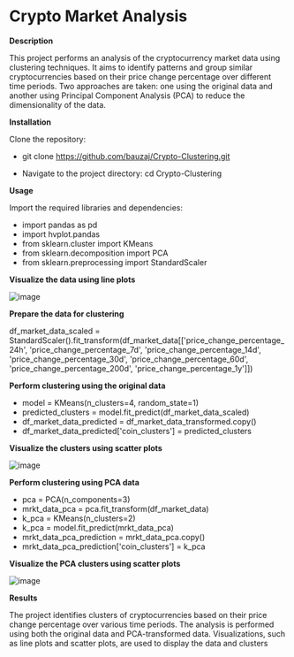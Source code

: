 
# Crypto Market Analysis

**Description**

This project performs an analysis of the cryptocurrency market data using clustering techniques. It aims to identify patterns and group similar cryptocurrencies based on their price change percentage over different time periods. Two approaches are taken: one using the original data and another using Principal Component Analysis (PCA) to reduce the dimensionality of the data.

**Installation**

Clone the repository:
  - git clone https://github.com/bauzaj/Crypto-Clustering.git

  - Navigate to the project directory: cd Crypto-Clustering

 
**Usage**

Import the required libraries and dependencies:

  - import pandas as pd
  - import hvplot.pandas
  - from sklearn.cluster import KMeans
  - from sklearn.decomposition import PCA
  - from sklearn.preprocessing import StandardScaler



**Visualize the data using line plots**

![image](https://github.com/bauzaj/Crypto-Clustering/assets/119364045/6514acc4-0fd8-4640-83d4-b5d11c3d6f59)

**Prepare the data for clustering**

df_market_data_scaled = StandardScaler().fit_transform(df_market_data[['price_change_percentage_24h', 'price_change_percentage_7d', 'price_change_percentage_14d',
                                                                       'price_change_percentage_30d', 'price_change_percentage_60d', 'price_change_percentage_200d',
                                                                       'price_change_percentage_1y']])

**Perform clustering using the original data**

  - model = KMeans(n_clusters=4, random_state=1)
  - predicted_clusters = model.fit_predict(df_market_data_scaled)
  - df_market_data_predicted = df_market_data_transformed.copy()
  - df_market_data_predicted['coin_clusters'] = predicted_clusters


**Visualize the clusters using scatter plots**

![image](https://github.com/bauzaj/Crypto-Clustering/assets/119364045/cd2f78ae-cd77-47ba-affe-8046323fc836)


**Perform clustering using PCA data**

  - pca = PCA(n_components=3)
  - mrkt_data_pca = pca.fit_transform(df_market_data)
  - k_pca = KMeans(n_clusters=2)
  - k_pca = model.fit_predict(mrkt_data_pca)
  - mrkt_data_pca_prediction = mrkt_data_pca.copy()
  - mrkt_data_pca_prediction['coin_clusters'] = k_pca



**Visualize the PCA clusters using scatter plots**

![image](https://github.com/bauzaj/Crypto-Clustering/assets/119364045/c2886012-fb46-4cd7-89d0-1b475ee6e601)



**Results**

The project identifies clusters of cryptocurrencies based on their price change percentage over various time periods. The analysis is performed using both the original data and PCA-transformed data. Visualizations, such as line plots and scatter plots, are used to display the data and clusters
